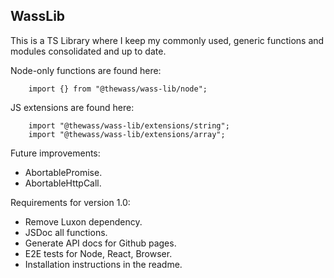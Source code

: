 WassLib
-------
This is a TS Library where I keep my commonly used, generic functions and modules consolidated and up to date.

Node-only functions are found here: 
```
    import {} from "@thewass/wass-lib/node";
```

JS extensions are found here:
```
    import "@thewass/wass-lib/extensions/string";
    import "@thewass/wass-lib/extensions/array";
```

Future improvements:
* AbortablePromise.
* AbortableHttpCall.

Requirements for version 1.0:
* Remove Luxon dependency.
* JSDoc all functions.
* Generate API docs for Github pages.
* E2E tests for Node, React, Browser.
* Installation instructions in the readme.